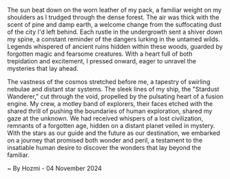 
The sun beat down on the worn leather of my pack, a familiar weight on my shoulders as I trudged through the dense forest. The air was thick with the scent of pine and damp earth, a welcome change from the suffocating dust of the city I'd left behind. Each rustle in the undergrowth sent a shiver down my spine, a constant reminder of the dangers lurking in the untamed wilds. Legends whispered of ancient ruins hidden within these woods, guarded by forgotten magic and fearsome creatures. With a heart full of both trepidation and excitement, I pressed onward, eager to unravel the mysteries that lay ahead.

The vastness of the cosmos stretched before me, a tapestry of swirling nebulae and distant star systems. The sleek lines of my ship, the "Stardust Wanderer," cut through the void, propelled by the pulsating heart of a fusion engine. My crew, a motley band of explorers, their faces etched with the shared thrill of pushing the boundaries of human exploration, shared my gaze at the unknown. We had received whispers of a lost civilization, remnants of a forgotten age, hidden on a distant planet veiled in mystery. With the stars as our guide and the future as our destination, we embarked on a journey that promised both wonder and peril, a testament to the insatiable human desire to discover the wonders that lay beyond the familiar. 

~ By Hozmi - 04 November 2024
